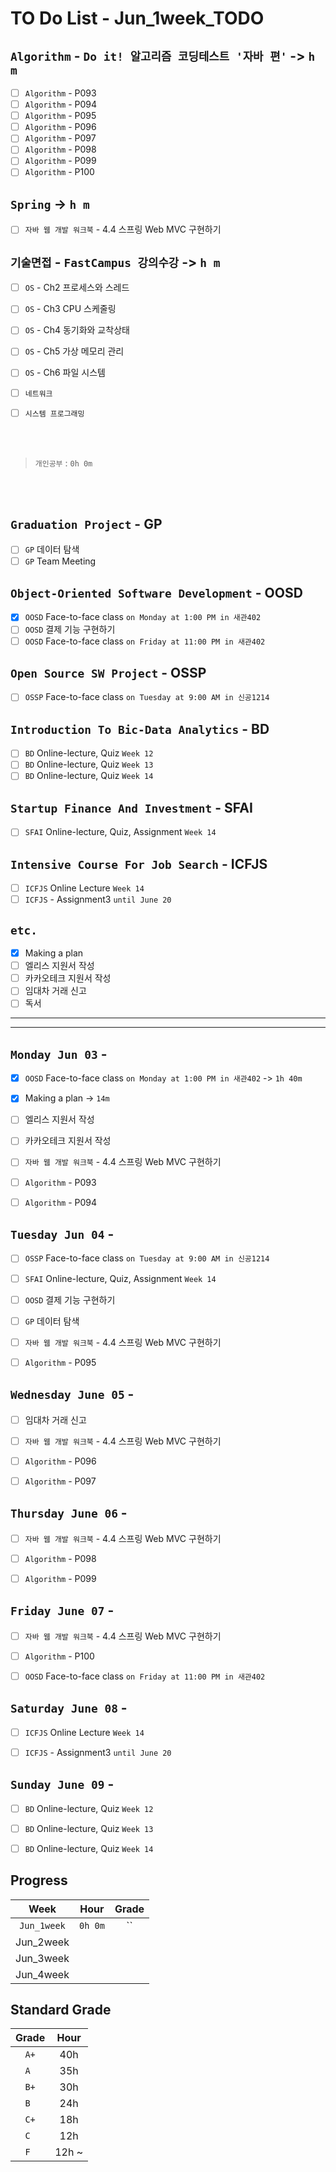 # TO Do List - Jun_1week_TODO

## `Algorithm` - `Do it! 알고리즘 코딩테스트 '자바 편'` -> `h m`
- [ ] `Algorithm` - P093
- [ ] `Algorithm` - P094
- [ ] `Algorithm` - P095
- [ ] `Algorithm` - P096
- [ ] `Algorithm` - P097
- [ ] `Algorithm` - P098
- [ ] `Algorithm` - P099
- [ ] `Algorithm` - P100

## `Spring` -> `h m`
- [ ] `자바 웹 개발 워크북` - 4.4 스프링 Web MVC 구현하기

## `기술면접` - `FastCampus 강의수강` ->  `h m`
- [ ] `OS` - Ch2 프로세스와 스레드
- [ ] `OS` - Ch3 CPU 스케줄링
- [ ] `OS` - Ch4 동기화와 교착상태
- [ ] `OS` - Ch5 가상 메모리 관리
- [ ] `OS` - Ch6 파일 시스템

- [ ] `네트워크`
- [ ] `시스템 프로그래밍`

<br><br>

> `개인공부` : `0h 0m`

<br><br>

<!-- ## `Java`
## `DeepLearning`
## `OPIc`
## `Stock`
## `React` -->


## `Graduation Project` - GP
<!-- - [x] `GP` 대면수업 `화요일`
- [x] `GP` 대면수업 `목요일` -->
- [ ] `GP` 데이터 탐색
- [ ] `GP` Team Meeting 

## `Object-Oriented Software Development` - OOSD
- [x] `OOSD` Face-to-face class `on Monday at 1:00 PM in 새관402`
- [ ] `OOSD` 결제 기능 구현하기
- [ ] `OOSD` Face-to-face class `on Friday at 11:00 PM in 새관402`

## `Open Source SW Project` - OSSP
- [ ] `OSSP` Face-to-face class `on Tuesday at 9:00 AM in 신공1214`
<!-- - [ ] `OSSP` Face-to-face class `on Thursday at 9:00 AM in 신공1214` -->

## `Introduction To Bic-Data Analytics` - BD
- [ ] `BD` Online-lecture, Quiz  `Week 12`
- [ ] `BD` Online-lecture, Quiz  `Week 13`
- [ ] `BD` Online-lecture, Quiz  `Week 14`

## `Startup Finance And Investment` - SFAI
- [ ] `SFAI` Online-lecture, Quiz, Assignment `Week 14`

## `Intensive Course For Job Search` - ICFJS
- [ ] `ICFJS` Online Lecture `Week 14`
- [ ] `ICFJS` - Assignment3 `until June 20`

## `etc.`
- [x] Making a plan
- [ ] 엘리스 지원서 작성
- [ ] 카카오테크 지원서 작성
- [ ] 임대차 거래 신고
- [ ] 독서

---
---


## `Monday Jun 03` - 
- [x] `OOSD` Face-to-face class `on Monday at 1:00 PM in 새관402` -> `1h 40m`
- [x] Making a plan -> `14m`
- [ ] 엘리스 지원서 작성
- [ ] 카카오테크 지원서 작성
- [ ] `자바 웹 개발 워크북` - 4.4 스프링 Web MVC 구현하기
- [ ] `Algorithm` - P093
- [ ] `Algorithm` - P094


## `Tuesday Jun 04` - 
- [ ] `OSSP` Face-to-face class `on Tuesday at 9:00 AM in 신공1214`
- [ ] `SFAI` Online-lecture, Quiz, Assignment `Week 14`
- [ ] `OOSD` 결제 기능 구현하기
- [ ] `GP` 데이터 탐색
- [ ] `자바 웹 개발 워크북` - 4.4 스프링 Web MVC 구현하기
- [ ] `Algorithm` - P095


## `Wednesday June 05` - 
- [ ] 임대차 거래 신고
- [ ] `자바 웹 개발 워크북` - 4.4 스프링 Web MVC 구현하기
- [ ] `Algorithm` - P096
- [ ] `Algorithm` - P097


## `Thursday June 06` - 
- [ ] `자바 웹 개발 워크북` - 4.4 스프링 Web MVC 구현하기
- [ ] `Algorithm` - P098
- [ ] `Algorithm` - P099


## `Friday June 07` - 
- [ ] `자바 웹 개발 워크북` - 4.4 스프링 Web MVC 구현하기
- [ ] `Algorithm` - P100
- [ ] `OOSD` Face-to-face class `on Friday at 11:00 PM in 새관402`


## `Saturday June 08` - 
- [ ] `ICFJS` Online Lecture `Week 14`
- [ ] `ICFJS` - Assignment3 `until June 20`


## `Sunday June 09` - 
- [ ] `BD` Online-lecture, Quiz  `Week 12`
- [ ] `BD` Online-lecture, Quiz  `Week 13`
- [ ] `BD` Online-lecture, Quiz  `Week 14`



## Progress
| Week | Hour | Grade |
|:---:|:---:|:---:|
|`Jun_1week`|`0h 0m`|``|
|Jun_2week|||
|Jun_3week|||
|Jun_4week|||


## Standard Grade
| Grade | Hour |
|:---:|:---:|
|`A+`|40h|
|`A `|35h|
|`B+`|30h|
|`B `|24h|
|`C+`|18h|
|`C `|12h|
|`F `|12h ~|
